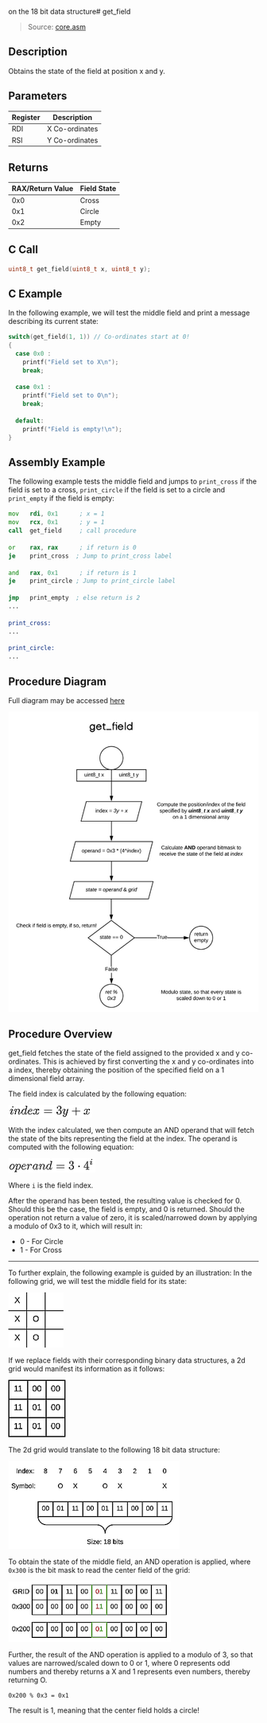 on the 18 bit data structure# get_field
> Source: [core.asm](/src/core.asm)

## Description

Obtains the state of the field at position x and y.

## Parameters
|Register|Description   |
|--------|--------------|
|RDI     |X Co-ordinates|
|RSI     |Y Co-ordinates|

## Returns

|RAX/Return Value|Field State|
|----------------|-----------|
|0x0             |Cross      |
|0x1             |Circle     |
|0x2             |Empty      |

## C Call
```C
uint8_t get_field(uint8_t x, uint8_t y);
```

## C Example

In the following example, we will test the middle field and print a message describing its current state:

```c
switch(get_field(1, 1)) // Co-ordinates start at 0!
{
  case 0x0 :
    printf("Field set to X\n");
    break;

  case 0x1 :
    printf("Field set to O\n");
    break;

  default:
    printf("Field is empty!\n");
}
```

## Assembly Example

The following example tests the middle field and jumps to `print_cross` if the field is set to a cross, `print_circle` if the field is set to a circle and `print_empty` if the field is empty:  

```asm
mov   rdi, 0x1      ; x = 1
mov   rcx, 0x1      ; y = 1
call  get_field     ; call procedure

or    rax, rax      ; if return is 0
je    print_cross  ; Jump to print_cross label

and   rax, 0x1      ; if return is 1
je    print_circle ; Jump to print_circle label

jmp   print_empty  ; else return is 2
...

print_cross:
...

print_circle:
...

```

## Procedure Diagram

Full diagram may be accessed [here](https://www.lucidchart.com/invitations/accept/56fde1e4-1f53-4847-8476-b57ba5f7ea9a)

![diagram](img/get_field.png)

## Procedure Overview

get_field fetches the state of the field assigned to the provided x and y co-ordinates. This is achieved by first converting the x and y co-ordinates into a index, thereby obtaining the position of the specified field on a 1 dimensional field array.

The field index is calculated by the following equation:

![equation](img/index_equ.png)

With the index calculated, we then compute an AND operand that will fetch the state of the bits representing the field at the index. The operand is computed with the following equation:

![equation](img/get_field_equ.png)

Where `i` is the field index.

After the operand has been tested, the resulting value is checked for 0. Should this be the case, the field is empty, and 0 is returned. Should the operation not return a value of zero, it is scaled/narrowed down by applying a modulo of 0x3 to it, which will result in:

- 0 - For Circle
- 1 - For Cross

---

To further explain, the following example is guided by an illustration:
In the following grid, we will test the middle field for its state:

![2d Grid](img/get_field_2d.png)

If we replace fields with their corresponding binary data structures, a 2d grid would manifest its information as it follows:

![2d Grid Data](img/get_field_2d_data.png)

The 2d grid would translate to the following 18 bit data structure:

![1d Grid Data](img/get_field_1d.png)

To obtain the state of the middle field, an AND operation is applied, where `0x300` is the bit mask to read the center field of the grid:

![AND operation](img/get_field_and.png)

Further, the result of the AND operation is applied to a modulo of 3, so that values are narrowed/scaled down to 0 or 1, where 0 represents odd numbers and thereby returns a X and 1 represents even numbers, thereby returning O.

```
0x200 % 0x3 = 0x1
```

The result is 1, meaning that the center field holds a circle!
